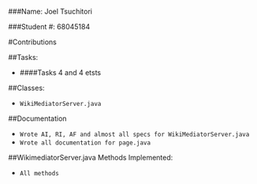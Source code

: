 ###Name: Joel Tsuchitori

###Student #: 68045184

#Contributions

##Tasks:

* ####Tasks 4 and 4 etsts

##Classes:

* `WikiMediatorServer.java`


##Documentation
* `Wrote AI, RI, AF and almost all specs for WikiMediatorServer.java`
* `Wrote all documentation for page.java`


##WikimediatorServer.java Methods Implemented:
* `All methods`

